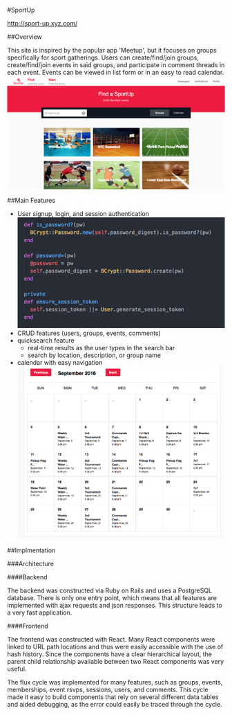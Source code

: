#SportUp

http://sport-up.xyz.com/

##Overview

This site is inspired by the popular app 'Meetup', but it focuses on groups specifically for sport gatherings. Users can create/find/join groups, create/find/join events in said groups, and participate in comment threads in each event. Events can be viewed in list form or in an easy to read calendar.
 ![alt text](https://github.com/P-Slotkin/SportUp/blob/master/app/assets/images/homepage.jpg "Homepage")

##Main Features

 - User signup, login, and session authentication
 ![alt text](https://github.com/P-Slotkin/SportUp/blob/master/app/assets/images/authcode.jpg "User Authentication")
 - CRUD features (users, groups, events, comments)
 - quicksearch feature
   - real-time results as the user types in the search bar
   - search by location, description, or group name
 - calendar with easy navigation
![alt text](https://github.com/P-Slotkin/SportUp/blob/master/app/assets/images/calendarscreenshot.jpg "Calendar")

##Implmentation

###Architecture

####Backend

The backend was constructed via Ruby on Rails and uses a PostgreSQL database. There is only one entry point, which means that all features are implemented with ajax requests and json responses. This structure leads to a very fast application.

####Frontend

The frontend was constructed with React. Many React components were linked to URL path locations and thus were easily accessible with the use of hash history. Since the components have a clear hierarchical layout, the parent child relationship available between two React components was very useful.

The flux cycle was implemented for many features, such as groups, events, memberships, event rsvps, sessions, users, and comments. This cycle made it easy to build components that rely on several different data tables and aided debugging, as the error could easily be traced through the cycle.
